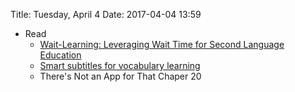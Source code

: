 Title: Tuesday, April 4
Date: 2017-04-04 13:59

- Read
	- [Wait-Learning: Leveraging Wait Time for Second Language Education](dl.acm.org/citation.cfm?id=2702267)
	- [Smart subtitles for vocabulary learning](http://dl.acm.org/citation.cfm?id=2557256)
	- There's Not an App for That Chaper 20
